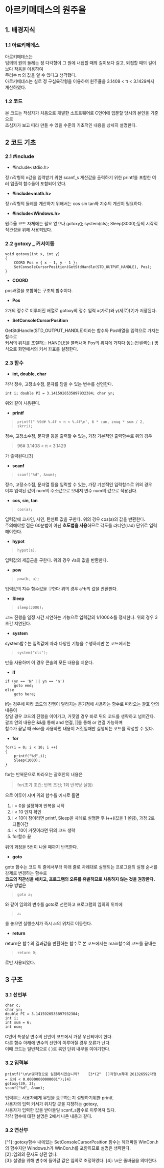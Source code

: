 아르키메데스의 원주율
=

## 1. 배경지식
### 1.1 아르키메데스
아르키메데스는
<br>
임의의 원의 둘레는 정 다각형이 그 원에 내접할 때의 길이보다 길고, 외접할 때의 길이보다 작음을 이용하여
<br>
무리수 π 의 값을 알 수 있다고 생각했다.
<br>
아르키메데스는 실로 정 구십육각형을 이용하여 원주율을 3.1408 < π < 3.1429까지 계산하였다.
### 1.2 코드
본 코드는 작성자가 처음으로 개발한 소프트웨어로 C언어에 입문할 당시의 본인을 기준으로
<br>
초심자가 보고 따라 만들 수 있을 수준의 기초적인 내용을 상세히 설명한다.

## 2 코드 기초
### 2.1 #include
* #include<stdio.h>

정 n각형의 n값을 입력받기 위한 scanf_s
계산값을 출력하기 위한 printf를 포함한 여러 입출력 함수들이 포함되어 있다.
* **#include<math.h>**

정 n각형의 둘레를 계산하기 위해서는 cos sin tan와 지수의 계산이 필요하다.
* **#include<Windows.h>**

원주율 코드 자체에는 필요 없으나 gotoxy[1](39,3); system(cls); Sleep(3000);등의 시각적 직관성을 위해 사용되었다.
### 2.2 gotoxy _ 커서이동
<pre><code>void gotoxy(int x, int y)
{
	COORD Pos = { x - 1, y - 1 };	
	SetConsoleCursorPosition(GetStdHandle(STD_OUTPUT_HANDLE), Pos);
}
</code></pre>
* **COORD** 

pos배열을 포함하는 구조체 함수이다.
* **Pos**

2개의 정수로 이루어진 배열로 gotoxy의 정수 입력 x(가로)와 y(세로)[2]가 저장된다.
* **SetConsoleCursorPosition**

GetStdHandle(STD_OUTPUT_HANDLE)이라는 함수와 Pos배열을 입력으로 가지는 함수로<br>
커서의 위치를 조절하는 HANDLE을 불러내어 Pos의 위치에 가져다 놓는(반환하는) 방식으로 화면에서의 커서 좌표를 설정한다.
### 2.3 함수
* **int, double, char**

각각 정수, 고정소수점, 문자를 담을 수 있는 변수를 선언한다.
<code><pre>int i;
	double PI = 3.1415926535897932384;
	char yn;
</code></pre>위와 같이 사용된다.
* **printf**
>     printf(" %9d# %.4f < π < %.4f\n", 6 * cun, znuq * sum / 2, skrri);

정수, 고정소수점, 문자열 등을 출력할 수 있는, 가장 기본적인 출력함수로 위의 경우
> 96# 3.1408 < π < 3.1429

가 출력된다.[3]
* **scanf**
>     scanf("%d", &num);

정수, 고정소수점, 문자열 등을 입력할 수 있는, 가장 기본적인 입력함수로 위의 경우
<br>
이후 입력된 값이 num의 주소값으로 보내져 변수 num의 값으로 적용된다.
* **cos, sin, tan**
>     cos(a);

입력값에 코사인, 사인, 탄젠트 값을 구한다. 위의 경우 cos(a)의 값을 반환한다.
<br>
주의해야할 점은 60분법이 아닌 **호도법을 사용**하므로 각도를 라디안(rad) 단위로 입력해야한다.
* **hypot**
>     hypot(a);

입력값의 제곱근을 구한다. 위의 경우 √a의 값을 반환한다.
* **pow**
>     pow(b, a);

입력값의 지수 함수값을 구한다 위의 경우 a^b의 값을 반환한다.
* **Sleep**
>     sleep(3000);

코드 진행을 일정 시간 지연하는 기능으로 입력값의 1/1000초를 정지한다. 위의 경우 3초간 지연된다.
* **system**

system함수는 입력값에 따라 다양한 기능을 수행하지만 본 코드에서는
>     system("cls");

만을 사용하며 이 경우 콘솔의 모든 내용을 지운다.
* **if**
<pre><code>if (yn == 'N' || yn == 'n')
	goto end;
else
	goto here;
</code></pre>if는 경우에 따라 코드의 진행이 달라지는 분기점에 사용하는 함수로 따라오는 괄호 안의 내용이<br>참일 경우 코드의 진행을 이어가고, 거짓일 경우 바로 뒤의 코드를 생략하고 넘어간다.<br>괄호 안의 내용은 &&를 통해 and 연결, ||를 통해 or 연결 가능하며<br>함수가 끝날 때 else를 사용하면 내용이 거짓일때만 실행되는 코드를 작성할 수 있다.

* **for**
<pre><code>for(i = 0; i < 10; i ++)
{
	printf("%d",i);
	Sleep(1000);
}
</code></pre>
for는 반복문으로 따라오는 괄호안의 내용은
> for(초기 조건; 반복 조건; 1회 반복당 실행)
	
으로 이루어 지며 위의 함수를 예시로 들면
1. i = 0을 설정하며 반복을 시작
2. i < 10 인지 확인
3. i < 10이 참이라면 printf, Sleep을 차례로 실행한 후 i++(i값을 1 올림), 과정 2로 되돌아감
4. i < 10이 거짓이라면 뒤의 코드 생략
5. for함수 끝

위의 과정을 5번이 나올 때까지 반복한다. 
* **goto**

goto 함수는 코드 위 줄에서부터 아래 줄로 차례대로 실행되는 프로그램의 실행 순서를 강제로 변경하는 함수로
<br>
**코드의 직관성을 해치고, 프로그램의 오류를 유발하므로 사용하지 않는 것을 권장한다.**
<br>
사용 방법은
>     goto a;

와 같이 임의의 변수를 goto로 선언하고 프로그램의 임의의 위치에
>     a:

를 놓으면 실행순서가 즉시 a:의 위치로 이동한다.
* **return**

return은 함수의 결과값을 반환하는 함수로 본 코드에서는 main함수의 코드를 끝내는
>     return 0;

로만 사용되었다.
## 3 구조
### 3.1 선언부
<pre><code>char c;
char yn;
double PI = 3.1415926535897932384;
int i;
int sum = 6;
int num;
</code></pre>
C언어 특성상 변수의 선언이 코드에서 가장 우선되어야 한다.
<br>
다른 함수 아래에 변수의 선언이 이루어질 경우 오류가 난다.
<br>
이때 코드는 일반적으로 { }로 묶인 단위 내부을 이야기한다. 
### 3.2 입력부
<pre><code>printf("\n\n몇각형으로 실험하시겠습니까?    [3*(2^  )]각형\n최대 201326592각형 = 오차 < 0.00000000000001");[4]
gotoxy(39, 3);
scanf("%d", &num);</code></pre>
입력부는 사용자에게 무엇을 요구하는지 설명하기위한 printf,
<br>
사용자의 입력 커서가 위치할 곳을 지정하는 gotoxy,
<br>
사용자가 입력한 값을 받아들일 scanf_s함수로 이루어져 있다.
<br>
각각 함수에 대한 설명은 2에서 나온 내용과 같다.
### 3.2 연산부
	
[^1] :gotoxy함수 내에있는 SetConsoleCursorPosition 함수는 헤더파일 WinCon.h의 함수지만 Windows.h가 WinCon.h를 포함하므로 설명은 생략한다.
<br>
[2] :임의의 문자도 상관 없다.
<br>
[3]: 설명을 위해 변수에 들어갈 값은 임의로 조정하였다.
[4]: \n은 줄바꿈을 의미한다.
